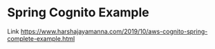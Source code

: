 # Spring Cognito Example


Link https://www.harshajayamanna.com/2019/10/aws-cognito-spring-complete-example.html